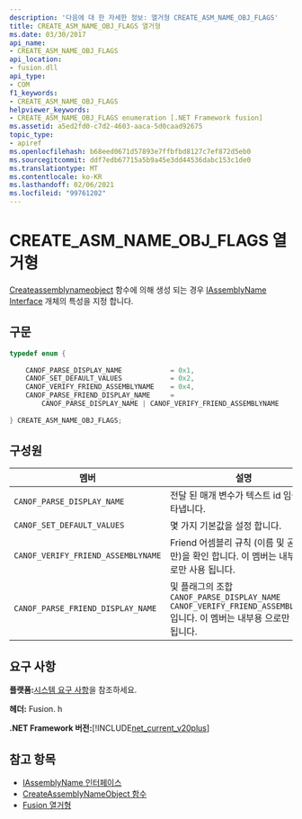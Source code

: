 ```yaml
---
description: '다음에 대 한 자세한 정보: 열거형 CREATE_ASM_NAME_OBJ_FLAGS'
title: CREATE_ASM_NAME_OBJ_FLAGS 열거형
ms.date: 03/30/2017
api_name:
- CREATE_ASM_NAME_OBJ_FLAGS
api_location:
- fusion.dll
api_type:
- COM
f1_keywords:
- CREATE_ASM_NAME_OBJ_FLAGS
helpviewer_keywords:
- CREATE_ASM_NAME_OBJ_FLAGS enumeration [.NET Framework fusion]
ms.assetid: a5ed2fd0-c7d2-4603-aaca-5d0caad92675
topic_type:
- apiref
ms.openlocfilehash: b68eed0671d57893e7ffbfbd8127c7ef872d5eb0
ms.sourcegitcommit: ddf7edb67715a5b9a45e3dd44536dabc153c1de0
ms.translationtype: MT
ms.contentlocale: ko-KR
ms.lasthandoff: 02/06/2021
ms.locfileid: "99761202"
---
```

# <a name="create_asm_name_obj_flags-enumeration"></a>CREATE_ASM_NAME_OBJ_FLAGS 열거형

[Createassemblynameobject](createassemblynameobject-function.md) 함수에 의해 생성 되는 경우 [IAssemblyName Interface](iassemblyname-interface.md) 개체의 특성을 지정 합니다.  
  
## <a name="syntax"></a>구문  
  
```cpp  
typedef enum {  
  
    CANOF_PARSE_DISPLAY_NAME            = 0x1,  
    CANOF_SET_DEFAULT_VALUES            = 0x2,  
    CANOF_VERIFY_FRIEND_ASSEMBLYNAME    = 0x4,  
    CANOF_PARSE_FRIEND_DISPLAY_NAME     =
        CANOF_PARSE_DISPLAY_NAME | CANOF_VERIFY_FRIEND_ASSEMBLYNAME  
  
} CREATE_ASM_NAME_OBJ_FLAGS;  
```  
  
## <a name="members"></a>구성원  
  
|멤버|설명|  
|------------|-----------------|  
|`CANOF_PARSE_DISPLAY_NAME`|전달 된 매개 변수가 텍스트 id 임을 나타냅니다.|  
|`CANOF_SET_DEFAULT_VALUES`|몇 가지 기본값을 설정 합니다.|  
|`CANOF_VERIFY_FRIEND_ASSEMBLYNAME`|Friend 어셈블리 규칙 (이름 및 공개 키만)을 확인 합니다. 이 멤버는 내부용 으로만 사용 됩니다.|  
|`CANOF_PARSE_FRIEND_DISPLAY_NAME`|및 플래그의 조합 `CANOF_PARSE_DISPLAY_NAME` `CANOF_VERIFY_FRIEND_ASSEMBLYNAME` 입니다. 이 멤버는 내부용 으로만 사용 됩니다.|  
  
## <a name="requirements"></a>요구 사항  

 **플랫폼:**[시스템 요구 사항](../../get-started/system-requirements.md)을 참조하세요.  
  
 **헤더:** Fusion. h  
  
 **.NET Framework 버전:**[!INCLUDE[net_current_v20plus](../../../../includes/net-current-v20plus-md.md)]  
  
## <a name="see-also"></a>참고 항목

- [IAssemblyName 인터페이스](iassemblyname-interface.md)
- [CreateAssemblyNameObject 함수](createassemblynameobject-function.md)
- [Fusion 열거형](fusion-enumerations.md)
